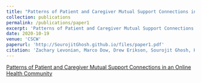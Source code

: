 ```yaml
---
title: "Patterns of Patient and Caregiver Mutual Support Connections in an Online Health Community"
collection: publications
permalink: /publications/paper1
excerpt: 'Patterns of Patient and Caregiver Mutual Support Connections in an Online Health Community'
date: 2020-10-19
venue: 'CSCW'
paperurl: 'http://SourojitGhosh.github.io/files/paper1.pdf'
citation: 'Zachary Levonian, Marco Dow, Drew Erikson, Sourojit Ghosh, Hannah Miller Hillberg, Saumik Narayanan, Loren Terveen, and Svetlana Yarosh. CSCW 2020.'
---
```

[Patterns of Patient and Caregiver Mutual Support Connections in an Online Health Community](http://SourojitGhosh.github.io/files/paper1.pdf)
